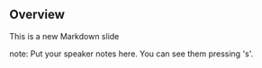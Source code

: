 ##  Overview

This is a new Markdown slide

note:
    Put your speaker notes here.
    You can see them pressing 's'.
